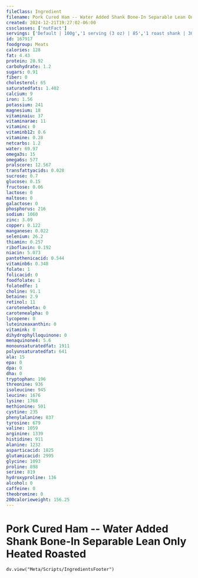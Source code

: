 ```yaml
---
fileClass: Ingredient
filename: Pork Cured Ham -- Water Added Shank Bone-In Separable Lean Only Heated Roasted
created: 2024-12-21T19:27:02-06:00
cssclasses: ['nutFact']
servings: ['Default | 100g','1 serving (3 oz) | 85','1 roast shank | 3054']
id: 167917
foodgroup: Meats
calories: 128
fat: 4.43
protein: 20.92
carbohydrate: 1.2
sugars: 0.91
fiber: 0
cholesterol: 65
saturatedfats: 1.402
calcium: 9
iron: 1.56
potassium: 241
magnesium: 18
vitaminaiu: 37
vitaminarae: 11
vitaminc: 0
vitaminb12: 0.6
vitamine: 0.28
netcarbs: 1.2
water: 69.97
omega3s: 15
omega6s: 577
pralscore: 12.567
transfattyacids: 0.028
sucrose: 0.7
glucose: 0.15
fructose: 0.06
lactose: 0
maltose: 0
galactose: 0
phosphorus: 216
sodium: 1060
zinc: 3.09
copper: 0.122
manganese: 0.022
selenium: 26.2
thiamin: 0.257
riboflavin: 0.192
niacin: 5.073
pantothenicacid: 0.544
vitaminb6: 0.348
folate: 1
folicacid: 0
foodfolate: 1
folatedfe: 1
choline: 91.1
betaine: 2.9
retinol: 11
carotenebeta: 0
carotenealpha: 0
lycopene: 0
luteinzeaxanthin: 0
vitamink: 0
dihydrophylloquinone: 0
menaquinone4: 5.6
monounsaturatedfat: 1911
polyunsaturatedfat: 641
ala: 15
epa: 0
dpa: 0
dha: 0
tryptophan: 196
threonine: 936
isoleucine: 945
leucine: 1676
lysine: 1768
methionine: 501
cystine: 235
phenylalanine: 837
tyrosine: 679
valine: 1059
arginine: 1339
histidine: 911
alanine: 1232
asparticacid: 1825
glutamicacid: 2995
glycine: 1093
proline: 898
serine: 819
hydroxyproline: 136
alcohol: 0
caffeine: 0
theobromine: 0
200calorieweight: 156.25
---
```


# Pork Cured Ham -- Water Added Shank Bone-In Separable Lean Only Heated Roasted

```dataviewjs
dv.view("Meta/Scripts/IngredientsFooter")
```